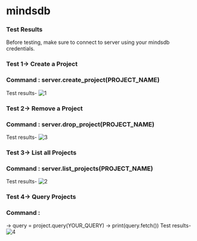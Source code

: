# mindsdb

### Test Results
Before testing, make sure to connect to server using your mindsdb credentials.

### Test 1-> Create a Project
### Command : server.create_project(PROJECT_NAME)
Test results-
![1](https://github.com/Yash7426/mindsdb/assets/119874901/cf8d6a4e-53e0-45af-b31a-0d7b07912c35)

### Test 2-> Remove a Project
### Command : server.drop_project(PROJECT_NAME)
Test results-
![3](https://github.com/Yash7426/mindsdb/assets/119874901/ab3c8169-a87a-44bd-925e-a891552a0806)

### Test 3-> List all Projects
### Command : server.list_projects(PROJECT_NAME)
Test results-
![2](https://github.com/Yash7426/mindsdb/assets/119874901/2a13a7c8-fa99-4d4b-b598-0257d85f956a)

### Test 4-> Query Projects
### Command : 
  -> query = project.query(YOUR_QUERY)
  -> print(query.fetch())
Test results-
![4](https://github.com/Yash7426/mindsdb/assets/119874901/55ab9503-f492-4586-b8de-1bd0695307cc)
